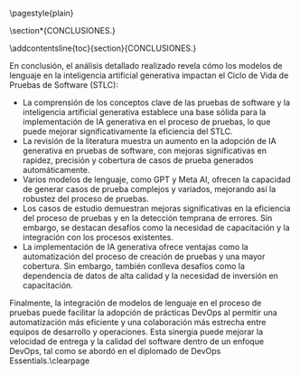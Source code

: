 \pagestyle{plain}

\section*{CONCLUSIONES.}

\addcontentsline{toc}{section}{CONCLUSIONES.}

En conclusión, el análisis detallado realizado revela cómo los modelos de lenguaje en la inteligencia artificial generativa impactan el Ciclo de Vida de Pruebas de Software (STLC):

- La comprensión de los conceptos clave de las pruebas de software y la inteligencia artificial generativa establece una base sólida para la implementación de IA generativa en el proceso de pruebas, lo que puede mejorar significativamente la eficiencia del STLC.
- La revisión de la literatura muestra un aumento en la adopción de IA generativa en pruebas de software, con mejoras significativas en rapidez, precisión y cobertura de casos de prueba generados automáticamente.
- Varios modelos de lenguaje, como GPT y Meta AI, ofrecen la capacidad de generar casos de prueba complejos y variados, mejorando así la robustez del proceso de pruebas.
- Los casos de estudio demuestran mejoras significativas en la eficiencia del proceso de pruebas y en la detección temprana de errores. Sin embargo, se destacan desafíos como la necesidad de capacitación y la integración con los procesos existentes.
- La implementación de IA generativa ofrece ventajas como la automatización del proceso de creación de pruebas y una mayor cobertura. Sin embargo, también conlleva desafíos como la dependencia de datos de alta calidad y la necesidad de inversión en capacitación.


Finalmente, la integración de modelos de lenguaje en el proceso de pruebas puede facilitar la adopción de prácticas DevOps al permitir una automatización más eficiente y una colaboración más estrecha entre equipos de desarrollo y operaciones. Esta sinergia puede mejorar la velocidad de entrega y la calidad del software dentro de un enfoque DevOps, tal como se abordó en el diplomado de DevOps Essentials.\clearpage